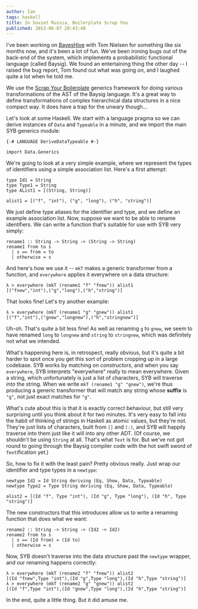 ```yaml
---
author: Ian
tags: haskell
title: In Soviet Russia, Boilerplate Scrap You
published: 2013-06-07 20:43:40
---
```


I've been working on [BayesHive][bh] with Tom Nielsen for something
like six months now, and it's been a lot of fun.  We've been ironing
bugs out of the back-end of the system, which implements a
probabilistic functional language (called Baysig).  We found an
entertaining thing the other day -- I raised the bug report, Tom found
out what was going on, and I laughed quite a lot when he told me.

We use the [Scrap Your Boilerplate][syb] generics framework for doing
various transformations of the AST of the Baysig language.  It's a
great way to define transformations of complex hierarchical data
structures in a nice compact way.  It does have a trap for the unwary
though...

Let's look at some Haskell.  We start with a language pragma so we can
derive instances of `Data` and `Typeable` in a minute, and we import
the main SYB generics module:

~~~~ {.haskell}
{-# LANGUAGE DeriveDataTypeable #-}

import Data.Generics
~~~~

We're going to look at a very simple example, where we represent the
types of identifiers using a simple association list.  Here's a first
attempt:

~~~~ {.haskell}
type Id1 = String
type Type1 = String
type AList1 = [(String, String)]

alist1 = [("f", "int"), ("g", "long"), ("h", "string")]
~~~~

We just define type aliases for the identifier and type, and we define
an example association list.  Now, suppose we want to be able to
rename identifiers.  We can write a function that's suitable for use
with SYB very simply:

~~~~ {.haskell}
rename1 :: String -> String -> (String -> String)
rename1 from to s
  | s == from = to
  | otherwise = s
~~~~

And here's how we use it -- `mkT` makes a generic transformer from a
function, and `everywhere` applies it everywhere on a data structure:

~~~~ {.haskell}
λ > everywhere (mkT (rename1 "f" "fnew")) alist1
[("fnew","int"),("g","long"),("h","string")]
~~~~

That looks fine!  Let's try another example:

~~~~ {.haskell}
λ > everywhere (mkT (rename1 "g" "gnew")) alist1
[("f","int"),("gnew","longnew"),("h","stringnew")]
~~~~

Uh-oh.  That's quite a bit less fine!  As well as renaming `g` to
`gnew`, we seem to have renamed `long` to `longnew` and `string` to
`stringnew`, which was definitely not what we intended.

What's happening here is, in retrospect, really obvious, but it's
quite a bit harder to spot once you get this sort of problem cropping
up in a large codebase.  SYB works by matching on *constructors*, and
when you say `everywhere`, SYB interprets "everywhere" really to mean
everywhere.  Given a string, which unfortunately is just a list of
characters, SYB will traverse *into* the string.  When we write `mkT
(rename1 "g" "gnew")`, we're thus producing a generic transformer that
will match any string whose **suffix** is `"g"`, not just exact
matches for `"g"`.

What's cute about this is that it is exactly correct behaviour, but
still very surprising until you think about it for two minutes.  It's
very easy to fall into the habit of thinking of strings in Haskell as
atomic values, but they're not.  They're just lists of characters,
built from `[]` and `(:)`, and SYB will happily traverse into them
just like it will into any other ADT.  (Of course, we shouldn't be
using `String` at all.  That's what `Text` is for.  But we've not got
round to going through the Baysig compiler code with the hot swift
sword of `Text`ification yet.)

So, how to fix it with the least pain?  Pretty obvious really.  Just
wrap our identifier and type types in a `newtype`:

~~~~ {.haskell}
newtype Id2 = Id String deriving (Eq, Show, Data, Typeable)
newtype Type2 = Type String deriving (Eq, Show, Data, Typeable)

alist2 = [(Id "f", Type "int"), (Id "g", Type "long"), (Id "h", Type "string")]
~~~~

The new constructors that this introduces allow us to write a renaming
function that does what we want:

~~~~ {.haskell}
rename2 :: String -> String -> (Id2 -> Id2)
rename2 from to s
  | s == (Id from) = (Id to)
  | otherwise = s
~~~~

Now, SYB doesn't traverse into the data structure past the `newtype`
wrapper, and our renaming happens correctly:

~~~~ {.haskell}
λ > everywhere (mkT (rename2 "f" "fnew")) alist2
[(Id "fnew",Type "int"),(Id "g",Type "long"),(Id "h",Type "string")]
λ > everywhere (mkT (rename2 "g" "gnew")) alist2
[(Id "f",Type "int"),(Id "gnew",Type "long"),(Id "h",Type "string")]
~~~~

In the end, quite a little thing.  But it did amuse me.


[bh]: http://www.bayeshive.com/
[syb]: http://research.microsoft.com/en-us/um/people/simonpj/papers/hmap/